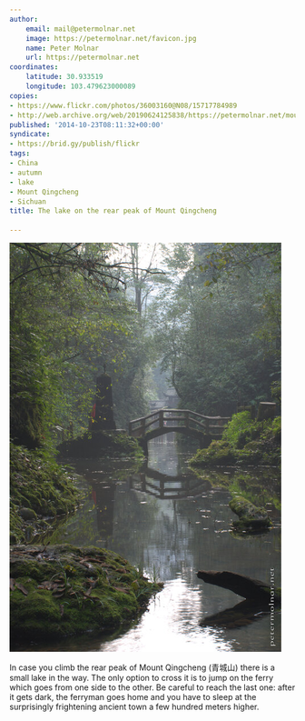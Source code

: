 ```yaml
---
author:
    email: mail@petermolnar.net
    image: https://petermolnar.net/favicon.jpg
    name: Peter Molnar
    url: https://petermolnar.net
coordinates:
    latitude: 30.933519
    longitude: 103.479623000089
copies:
- https://www.flickr.com/photos/36003160@N08/15717784989
- http://web.archive.org/web/20190624125838/https://petermolnar.net/mount-qingcheng-the-lake-after-the-long-bridge/
published: '2014-10-23T08:11:32+00:00'
syndicate:
- https://brid.gy/publish/flickr
tags:
- China
- autumn
- lake
- Mount Qingcheng
- Sichuan
title: The lake on the rear peak of Mount Qingcheng

---
```


![](mount-qingcheng-the-lake-after-the-long-bridge.jpg)

In case you climb the rear peak of Mount Qingcheng (青城山) there is a
small lake in the way. The only option to cross it is to jump on the
ferry which goes from one side to the other. Be careful to reach the
last one: after it gets dark, the ferryman goes home and you have to
sleep at the surprisingly frightening ancient town a few hundred meters
higher.